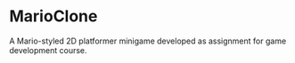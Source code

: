 # MarioClone
A Mario-styled 2D platformer minigame developed as assignment for game development course.
